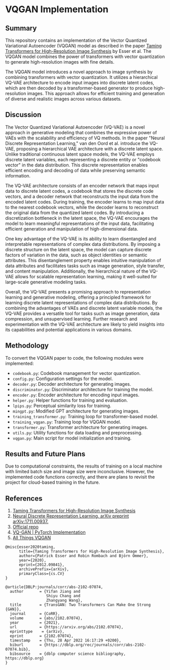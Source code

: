 # VQGAN Implementation

## Summary

This repository contains an implementation of the Vector Quantized Variational Autoencoder (VQGAN) model as described in the paper [Taming Transformers for High-Resolution Image Synthesis](https://arxiv.org/abs/2102.07074) by Esser et al. The VQGAN model combines the power of transformers with vector quantization to generate high-resolution images with fine details.

The VQGAN model introduces a novel approach to image synthesis by combining transformers with vector quantization. It utilizes a hierarchical VQ-VAE architecture to encode input images into discrete latent codes, which are then decoded by a transformer-based generator to produce high-resolution images. This approach allows for efficient training and generation of diverse and realistic images across various datasets.

## Discussion

The Vector Quantized Variational Autoencoder (VQ-VAE) is a novel approach in generative modeling that combines the expressive power of VAEs with the scalability and efficiency of VQ methods. In the paper "Neural Discrete Representation Learning," van den Oord et al. introduce the VQ-VAE, proposing a hierarchical VAE architecture with a discrete latent space. Unlike traditional continuous latent space models, the VQ-VAE employs discrete latent variables, each representing a discrete entity or "codebook vector" in the data distribution. This discrete representation enables efficient encoding and decoding of data while preserving semantic information.

The VQ-VAE architecture consists of an encoder network that maps input data to discrete latent codes, a codebook that stores the discrete code vectors, and a decoder network that reconstructs the input data from the encoded latent codes. During training, the encoder learns to map input data to the nearest codebook vectors, while the decoder learns to reconstruct the original data from the quantized latent codes. By introducing a discretization bottleneck in the latent space, the VQ-VAE encourages the model to learn meaningful representations of the input data, facilitating efficient generation and manipulation of high-dimensional data.

One key advantage of the VQ-VAE is its ability to learn disentangled and interpretable representations of complex data distributions. By imposing a discrete structure on the latent space, the model can capture discrete factors of variation in the data, such as object identities or semantic attributes. This disentanglement property enables intuitive manipulation of data attributes and facilitates tasks such as image generation, style transfer, and content manipulation. Additionally, the hierarchical nature of the VQ-VAE allows for scalable representation learning, making it well-suited for large-scale generative modeling tasks.

Overall, the VQ-VAE presents a promising approach to representation learning and generative modeling, offering a principled framework for learning discrete latent representations of complex data distributions. By combining the advantages of VAEs and discrete latent variable models, the VQ-VAE provides a versatile tool for tasks such as image generation, data compression, and unsupervised learning. Further research and experimentation with the VQ-VAE architecture are likely to yield insights into its capabilities and potential applications in various domains.

## Methodology

To convert the VQGAN paper to code, the following modules were implemented:

- `codebook.py`: Codebook management for vector quantization.
- `config.py`: Configuration settings for the model.
- `decoder.py`: Decoder architecture for generating images.
- `discriminator.py`: Discriminator architecture for training the model.
- `encoder.py`: Encoder architecture for encoding input images.
- `helper.py`: Helper functions for training and evaluation.
- `lpips.py`: Perceptual similarity loss for training.
- `mingpt.py`: Modified GPT architecture for generating images.
- `training_transformer.py`: Training loop for transformer-based model.
- `training_vqgan.py`: Training loop for VQGAN model.
- `transformer.py`: Transformer architecture for generating images.
- `utils.py`: Utility functions for data loading and preprocessing.
- `vqgan.py`: Main script for model initialization and training.

## Results and Future Plans

Due to computational constraints, the results of training on a local machine with limited batch size and image size were inconclusive. However, the implemented code functions correctly, and there are plans to revisit the project for cloud-based training in the future.

## References

1. [Taming Transformers for High-Resolution Image Synthesis](https://arxiv.org/abs/2102.07074)
2. [Neural Discrete Representation Learning. arXiv preprint arXiv:1711.00937.](https://arxiv.org/abs/1711.00937)
3. [Official repo](https://github.com/CompVis/taming-transformers)
4. [VQ-GAN | PyTorch Implementation](https://youtu.be/_Br5WRwUz_U?si=coxcPxOJHvIvLx2w)
5. [All Things VQGAN](https://youtu.be/Q0YPkEbaOIY?si=uDlogQC4YifbTcca)


```
@misc{esser2020taming,
      title={Taming Transformers for High-Resolution Image Synthesis}, 
      author={Patrick Esser and Robin Rombach and Björn Ommer},
      year={2020},
      eprint={2012.09841},
      archivePrefix={arXiv},
      primaryClass={cs.CV}
}
```

```
@article{DBLP:journals/corr/abs-2102-07074,
  author       = {Yifan Jiang and
                  Shiyu Chang and
                  Zhangyang Wang},
  title        = {TransGAN: Two Transformers Can Make One Strong {GAN}},
  journal      = {CoRR},
  volume       = {abs/2102.07074},
  year         = {2021},
  url          = {https://arxiv.org/abs/2102.07074},
  eprinttype    = {arXiv},
  eprint       = {2102.07074},
  timestamp    = {Thu, 28 Apr 2022 16:17:29 +0200},
  biburl       = {https://dblp.org/rec/journals/corr/abs-2102-07074.bib},
  bibsource    = {dblp computer science bibliography, https://dblp.org}
}
```

<!-- 2. 
3. [Kingma, D. P., & Welling, M. (2013). Auto-Encoding Variational Bayes. arXiv preprint arXiv:1312.6114.](https://arxiv.org/abs/1312.6114)
4. [Chen, X., Duan, Y., Houthooft, R., Schulman, J., Sutskever, I., & Abbeel, P. (2016). Infogan: Interpretable representation learning by information maximizing generative adversarial nets. In Advances in Neural Information Processing Systems (pp. 2172-2180).](https://papers.nips.cc/paper/2016/hash/057cbaa2e6f6d0f3ed5760aeba2e8b43-Abstract.html)
5. [Hjelm, R. D., Fedus, W., Lavoie-Marchildon, S., Grewal, K., Bachman, P., Trischler, A., & Bengio, Y. (2018). Learning deep representations by mutual information estimation and maximization. arXiv preprint arXiv:1808.06670.](https://arxiv.org/abs/1808.06670)
6. [Razavi, A., & van den Oord, A. (2019). Generating Diverse High-Fidelity Images with VQ-VAE-2. arXiv preprint arXiv:1906.00446.](https://arxiv.org/abs/1906.00446)
7. [Esser, P., Rombach, R., & Ommer, B. (2018). A variational U-Net for conditional appearance and shape generation. In Proceedings of the IEEE conference on computer vision and pattern recognition (pp. 8857-8866).](https://openaccess.thecvf.com/content_cvpr_2018/html/Esser_A_Variational_U-Net_CVPR_2018_paper.html) -->
